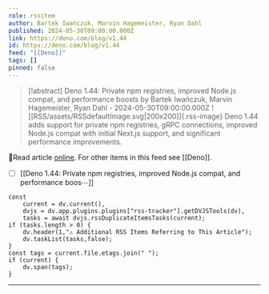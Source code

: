 ```yaml
---
role: rssitem
author: Bartek Iwańczuk, Marvin Hagemeister, Ryan Dahl
published: 2024-05-30T09:00:00.000Z
link: https://deno.com/blog/v1.44
id: https://deno.com/blog/v1.44
feed: "[[Deno]]"
tags: []
pinned: false
---
```


> [!abstract] Deno 1.44: Private npm registries, improved Node.js compat, and performance boosts by Bartek Iwańczuk, Marvin Hagemeister, Ryan Dahl - 2024-05-30T09:00:00.000Z
> ![[RSS/assets/RSSdefaultImage.svg|200x200]]{.rss-image}
> Deno 1.44 adds support for private npm registries, gRPC connections, improved Node.js compat with initial Next.js support, and significant performance improvements.

🔗Read article [online](https://deno.com/blog/v1.44). For other items in this feed see [[Deno]].

- [ ] [[Deno 1․44꞉ Private npm registries, improved Node․js compat, and performance boos⋯]]

~~~dataviewjs
const
    current = dv.current(),
	dvjs = dv.app.plugins.plugins["rss-tracker"].getDVJSTools(dv),
	tasks = await dvjs.rssDuplicateItemsTasks(current);
if (tasks.length > 0) {
	dv.header(1,"⚠ Additional RSS Items Referring to This Article");
    dv.taskList(tasks,false);
}
const tags = current.file.etags.join(" ");
if (current) {
	dv.span(tags);
}
~~~

- - -
